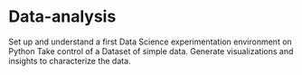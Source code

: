 # Data-analysis
Set up and understand a first Data Science experimentation environment on Python Take control of a Dataset of simple data. Generate visualizations and insights to characterize the data.

